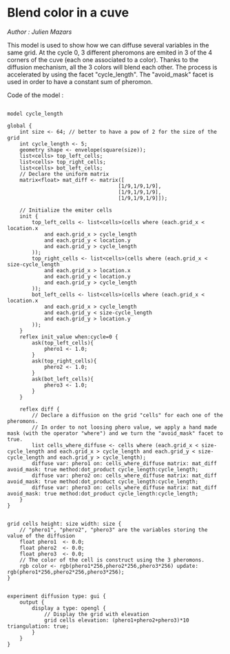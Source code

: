 [//]: # (keyword|statement_diffuse)
[//]: # (keyword|type_matrix)
[//]: # (keyword|concept_matrix)
[//]: # (keyword|concept_math)
[//]: # (keyword|concept_color)
# Blend color in a cuve


_Author : Julien Mazars_

This model is used to show how we can diffuse several variables in the same grid. At the cycle 0, 3 different pheromons are emited in 3 of the 4 corners of the cuve (each one associated to a color). Thanks to the diffusion mechanism, all the 3 colors will blend each other. The process is accelerated by using the facet "cycle_length".  The "avoid_mask" facet is used in order to have a constant sum of pheromon. 


Code of the model : 

```

model cycle_length

global {
	int size <- 64; // better to have a pow of 2 for the size of the grid
	int cycle_length <- 5;
  	geometry shape <- envelope(square(size));
  	list<cells> top_left_cells;
  	list<cells> top_right_cells;
  	list<cells> bot_left_cells;
  	// Declare the uniform matrix
  	matrix<float> mat_diff <- matrix([
									[1/9,1/9,1/9],
									[1/9,1/9,1/9],
									[1/9,1/9,1/9]]);

	// Initialize the emiter cells
	init {
		top_left_cells <- list<cells>(cells where (each.grid_x < location.x
			and each.grid_x > cycle_length
			and each.grid_y < location.y
			and each.grid_y > cycle_length
		));
		top_right_cells <- list<cells>(cells where (each.grid_x < size-cycle_length
			and each.grid_x > location.x
			and each.grid_y < location.y
			and each.grid_y > cycle_length
		));
		bot_left_cells <- list<cells>(cells where (each.grid_x < location.x
			and each.grid_x > cycle_length
			and each.grid_y < size-cycle_length
			and each.grid_y > location.y
		));
	}
	reflex init_value when:cycle=0 {
		ask(top_left_cells){
			phero1 <- 1.0;
		}
		ask(top_right_cells){
			phero2 <- 1.0;
		}
		ask(bot_left_cells){
			phero3 <- 1.0;
		}	
	}

	reflex diff {
		// Declare a diffusion on the grid "cells" for each one of the pheromons. 
		// In order to not loosing phero value, we apply a hand made mask (with the operator "where") and we turn the "avoid_mask" facet to true.
		list cells_where_diffuse <- cells where (each.grid_x < size-cycle_length and each.grid_x > cycle_length and each.grid_y < size-cycle_length and each.grid_y > cycle_length);
		diffuse var: phero1 on: cells_where_diffuse matrix: mat_diff avoid_mask: true method:dot_product cycle_length:cycle_length;
		diffuse var: phero2 on: cells_where_diffuse matrix: mat_diff avoid_mask: true method:dot_product cycle_length:cycle_length;
		diffuse var: phero3 on: cells_where_diffuse matrix: mat_diff avoid_mask: true method:dot_product cycle_length:cycle_length;
	}
}


grid cells height: size width: size {
	// "phero1", "phero2", "phero3" are the variables storing the value of the diffusion
	float phero1  <- 0.0;
	float phero2  <- 0.0;
	float phero3  <- 0.0;
	// The color of the cell is construct using the 3 pheromons.
	rgb color <- rgb(phero1*256,phero2*256,phero3*256) update: rgb(phero1*256,phero2*256,phero3*256);
} 


experiment diffusion type: gui {
	output {
		display a type: opengl {
			// Display the grid with elevation
			grid cells elevation: (phero1+phero2+phero3)*10 triangulation: true;
		}
	}
}
```
